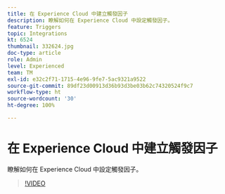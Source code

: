 ```yaml
---
title: 在 Experience Cloud 中建立觸發因子
description: 瞭解如何在 Experience Cloud 中設定觸發因子。
feature: Triggers
topic: Integrations
kt: 6524
thumbnail: 332624.jpg
doc-type: article
role: Admin
level: Experienced
team: TM
exl-id: e32c2f71-1715-4e96-9fe7-5ac9321a9522
source-git-commit: 89df23d00913d36b93d3be03b62c74320524f9c7
workflow-type: ht
source-wordcount: '30'
ht-degree: 100%

---
```


# 在 Experience Cloud 中建立觸發因子

瞭解如何在 Experience Cloud 中設定觸發因子。

>[!VIDEO](https://video.tv.adobe.com/v/332624?quality=12&learn=on)
